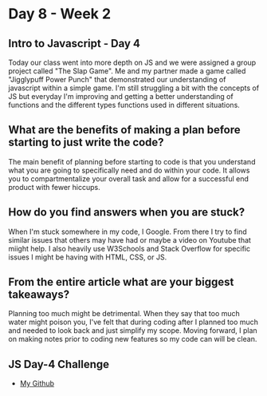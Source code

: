 # Day 8 - Week 2
## Intro to Javascript - Day 4
Today our class went into more depth on JS and we were assigned a group project called "The Slap Game". Me and my partner made a game called "Jigglypuff Power Punch" that demonstrated our understanding of javascript within a simple game. I'm still struggling a bit with the concepts of JS but everyday I'm improving and getting a better understanding of functions and the different types functions used in different situations. 

## What are the benefits of making a plan before starting to just write the code?
The main benefit of planning before starting to code is that you understand what you are going to specifically need and do within your code. It allows you to compartmentalize your overall task and allow for a successful end product with fewer hiccups. 

## How do you find answers when you are stuck?
When I'm stuck somewhere in my code, I Google. From there I try to find similar issues that others may have had or maybe a video on Youtube that miight help. I also heavily use W3Schools and Stack Overflow for specific issues I might be having with HTML, CSS, or JS. 
## From the entire article what are your biggest takeaways?
Planning too much might be detrimental. When they say that too much water might poison you, I've felt that during coding after I planned too much and needed to look back and just simplify my scope. Moving forward, I plan on making notes prior to coding new features so my code can will be clean. 

## JS Day-4 Challenge
- [My Github](https://github.com/ChrisJCurry/jigglypuff-power-punch.git)
